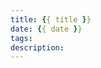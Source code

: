 ```yaml
---
title: {{ title }}
date: {{ date }}
tags:
description:
---
```

<meta name="referrer" content="no-referrer" />

<!--more-->